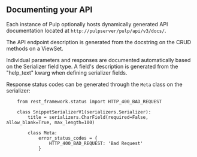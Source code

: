 
Documenting your API
--------------------

Each instance of Pulp optionally hosts dynamically generated API documentation located at
`http://pulpserver/pulp/api/v3/docs/`.

The API endpoint description is generated from the docstring on the CRUD methods on a ViewSet.

Individual parameters and responses are documented automatically based on the Serializer field type.
A field's description is generated from the "help_text" kwarg when defining serializer fields.

Response status codes can be generated through the `Meta` class on the serializer:

```
    from rest_framework.status import HTTP_400_BAD_REQUEST

    class SnippetSerializerV1(serializers.Serializer):
        title = serializers.CharField(required=False, allow_blank=True, max_length=100)

        class Meta:
            error_status_codes = {
                HTTP_400_BAD_REQUEST: 'Bad Request'
            }
```
